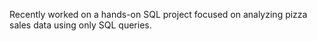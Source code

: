 Recently worked on a hands-on SQL project focused on analyzing pizza sales data using only SQL queries.

